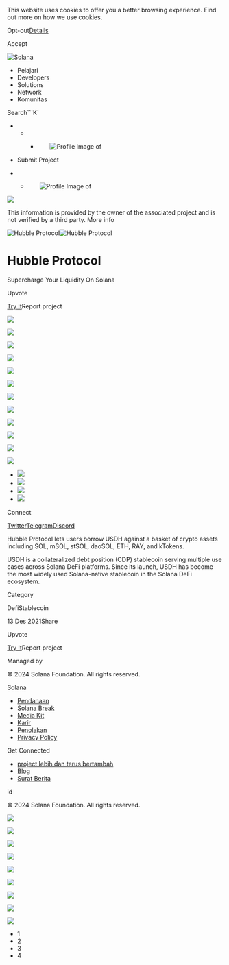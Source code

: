 This website uses cookies to offer you a better browsing experience. Find out
more on how we use cookies.

Opt-out[Details](/id/privacy-policy#collection-of-information)

Accept

[![Solana](/_next/static/media/logotype.e4df684f.svg)](/id)

  * Pelajari
  * Developers
  * Solutions
  * Network
  * Komunitas

Search```K`

  *   *   * ![](data:image/svg+xml,%3csvg%20xmlns=%27http://www.w3.org/2000/svg%27%20version=%271.1%27%20width=%2728%27%20height=%2728%27/%3e)![Profile Image of ](/_next/static/media/ecosystem_user.7ebb52fa.svg)

  * Submit Project
  *   * ![](data:image/svg+xml,%3csvg%20xmlns=%27http://www.w3.org/2000/svg%27%20version=%271.1%27%20width=%2728%27%20height=%2728%27/%3e)![Profile Image of ](/_next/static/media/ecosystem_user.7ebb52fa.svg)

![](/_next/image?url=%2F_next%2Fstatic%2Fmedia%2Fhero.631479cd.png&w=3840&q=75)

This information is provided by the owner of the associated project and is not
verified by a third party. More info

![Hubble
Protocol](/_next/image?url=%2Fapi%2Fprojectimg%2Fckx53qnvf162309mbwunb11m5%3Ftype%3DLOGO&w=3840&q=75)![Hubble
Protocol](/_next/image?url=%2Fapi%2Fprojectimg%2Fckx53qnvf162309mbwunb11m5%3Ftype%3DLOGO&w=3840&q=75)

# Hubble Protocol

Supercharge Your Liquidity On Solana

Upvote

[Try It](https://hubbleprotocol.io/)Report project

![](/api/projectimg/ckx53qnvf162309mbwunb11m5?type=IMG&number=0)

![](/api/projectimg/ckx53qnvf162309mbwunb11m5?type=IMG&number=1)

![](/api/projectimg/ckx53qnvf162309mbwunb11m5?type=IMG&number=2)

![](/api/projectimg/ckx53qnvf162309mbwunb11m5?type=IMG&number=3)

![](/api/projectimg/ckx53qnvf162309mbwunb11m5?type=IMG&number=0)

![](/api/projectimg/ckx53qnvf162309mbwunb11m5?type=IMG&number=1)

![](/api/projectimg/ckx53qnvf162309mbwunb11m5?type=IMG&number=2)

![](/api/projectimg/ckx53qnvf162309mbwunb11m5?type=IMG&number=3)

![](/api/projectimg/ckx53qnvf162309mbwunb11m5?type=IMG&number=0)

![](/api/projectimg/ckx53qnvf162309mbwunb11m5?type=IMG&number=1)

![](/api/projectimg/ckx53qnvf162309mbwunb11m5?type=IMG&number=2)

![](/api/projectimg/ckx53qnvf162309mbwunb11m5?type=IMG&number=3)

  * ![](/_next/image?url=%2Fapi%2Fprojectimg%2Fckx53qnvf162309mbwunb11m5%3Ftype%3DIMG%26number%3D0&w=3840&q=75)
  * ![](/_next/image?url=%2Fapi%2Fprojectimg%2Fckx53qnvf162309mbwunb11m5%3Ftype%3DIMG%26number%3D1&w=3840&q=75)
  * ![](/_next/image?url=%2Fapi%2Fprojectimg%2Fckx53qnvf162309mbwunb11m5%3Ftype%3DIMG%26number%3D2&w=3840&q=75)
  * ![](/_next/image?url=%2Fapi%2Fprojectimg%2Fckx53qnvf162309mbwunb11m5%3Ftype%3DIMG%26number%3D3&w=3840&q=75)

Connect

[Twitter](https://twitter.com/HubbleProtocol)[Telegram](https://t.me/hubbleprotocol)[Discord](https://discord.com/invite/7vv3WM8TQn)

Hubble Protocol lets users borrow USDH against a basket of crypto assets
including SOL, mSOL, stSOL, daoSOL, ETH, RAY, and kTokens.

USDH is a collateralized debt position (CDP) stablecoin serving multiple use
cases across Solana DeFi platforms. Since its launch, USDH has become the most
widely used Solana-native stablecoin in the Solana DeFi ecosystem.

Category

DefiStablecoin

13 Des 2021Share

Upvote

[Try It](https://hubbleprotocol.io/)Report project

Managed by

[](/id)

[](/youtube)[](/twitter)[](/discord)[](/reddit)[](/github)[](/telegram)

© 2024 Solana Foundation. All rights reserved.

Solana

  * [Pendanaan](https://solana.org/grants)
  * [Solana Break](https://break.solana.com/)
  * [Media Kit](/id/branding)
  * [Karir](https://jobs.solana.com/)
  * [Penolakan](/id/tos)
  * [Privacy Policy](/id/privacy-policy)

Get Connected

  * [project lebih dan terus bertambah](/id/ecosystem)
  * [Blog](/id/news)
  * [Surat Berita](/id/newsletter)

id

© 2024 Solana Foundation. All rights reserved.

![](/api/projectimg/ckx53qnvf162309mbwunb11m5?type=IMG&number=3)

![](/api/projectimg/ckx53qnvf162309mbwunb11m5?type=IMG&number=0)

![](/api/projectimg/ckx53qnvf162309mbwunb11m5?type=IMG&number=1)

![](/api/projectimg/ckx53qnvf162309mbwunb11m5?type=IMG&number=2)

![](/api/projectimg/ckx53qnvf162309mbwunb11m5?type=IMG&number=3)

![](/api/projectimg/ckx53qnvf162309mbwunb11m5?type=IMG&number=0)

![](/api/projectimg/ckx53qnvf162309mbwunb11m5?type=IMG&number=1)

![](/api/projectimg/ckx53qnvf162309mbwunb11m5?type=IMG&number=2)

![](/api/projectimg/ckx53qnvf162309mbwunb11m5?type=IMG&number=3)

  * 1
  * 2
  * 3
  * 4

